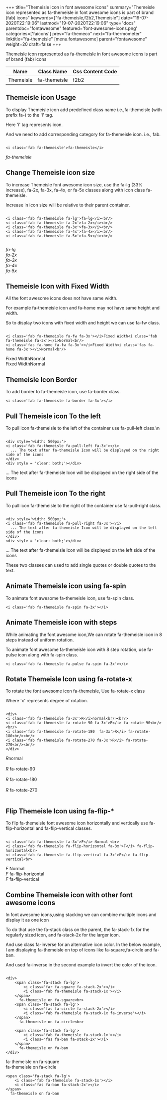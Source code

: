 +++
title="Themeisle icon in font awesome icons"
summary="Themeisle icon represented as fa-themeisle in font awesome icons is part of brand (fab) icons"
keywords=["fa-themeisle,f2b2,Themeisle"]
date="19-07-2020T22:19:06"
lastmod="19-07-2020T22:19:06"
type="docs"
parentdoc="fontawesome"
featured='font-awesome-icons.png'
categories=['faicons']
prev="fa-themeco"
next="fa-thermometer"
linktitle="fa-themeisle"
[menu.fontawesome]
parent="fontawesome"
weight=20
draft=false
+++


Themeisle icon represented as fa-themeisle in font awesome icons is part of brand (fab) icons

<div class='table-responsive'><table class='table'><thead><tr><th>Name</th><th>Class Name</th><th>Css Content Code</th></tr></thead><tbody><tr><td>Themeisle</td><td>fa-themeisle</td><td>f2b2</td></tr></tbody></table></div>



## Themeisle icon Usage

To display Themeisle icon add predefined class name i.e.,fa-themeisle (with prefix fa-) to the 'i' tag.

Here 'i' tag represents icon.

And we need to add corresponding category for fa-themeisle icon. i.e., fab.


```

<i class='fab fa-themeisle'>fa-themeisle</i>
```

<i class='fab fa-themeisle'>fa-themeisle</i>




## Change Themeisle icon size
To increase Themeisle font awesome icon size, use the fa-lg (33% increase), fa-2x, fa-3x, fa-4x, or fa-5x classes along with icon class fa-themeisle.

Increase in icon size will be relative to their parent container. 

```

<i class='fab fa-themeisle fa-lg'>fa-lg</i><br/>
<i class='fab fa-themeisle fa-2x'>fa-2x</i><br/>
<i class='fab fa-themeisle fa-3x'>fa-3x</i><br/>
<i class='fab fa-themeisle fa-4x'>fa-4x</i><br/>
<i class='fab fa-themeisle fa-5x'>fa-5x</i><br/>
            
```

<i class='fab fa-themeisle fa-lg'>fa-lg</i><br/>
<i class='fab fa-themeisle fa-2x'>fa-2x</i><br/>
<i class='fab fa-themeisle fa-3x'>fa-3x</i><br/>
<i class='fab fa-themeisle fa-4x'>fa-4x</i><br/>
<i class='fab fa-themeisle fa-5x'>fa-5x</i><br/>
            



## Themeisle Icon with Fixed Width 

All the font awesome icons does not have same width.

For example fa-themeisle icon and fa-home may not have same height and width.

So to display two icons with fixed width and height we can use fa-fw class.


```

<i class='fab fa-themeisle fa-fw fa-3x'></i>Fixed Width<i class='fab fa-themeisle fa-3x'></i>Normal<br/>
<i class='fas fa-home fa-fw fa-3x'></i>Fixed Width<i class='fas fa-home fa-3x'></i>Normal<br/>
```

<i class='fab fa-themeisle fa-fw fa-3x'></i>Fixed Width<i class='fab fa-themeisle fa-3x'></i>Normal<br/>
<i class='fas fa-home fa-fw fa-3x'></i>Fixed Width<i class='fas fa-home fa-3x'></i>Normal<br/>



## Themeisle Icon Border 

To add border to fa-themeisle icon, use fa-border class.


```
<i class='fab fa-themeisle fa-border fa-3x'></i>

```
<i class='fab fa-themeisle fa-border fa-3x'></i>





## Pull Themeisle icon To the left

To pull icon fa-themeisle to the left of the container use fa-pull-left class.\n

```

<div style='width: 500px;'>
<i class='fab fa-themeisle fa-pull-left fa-3x'></i>
  ... The text after fa-themeisle Icon will be displayed on the right side of the icons
</div>
<div style = 'clear: both;'></div>
```

<div style='width: 500px;'>
<i class='fab fa-themeisle fa-pull-left fa-3x'></i>
  ... The text after fa-themeisle Icon will be displayed on the right side of the icons
</div>
<div style = 'clear: both;'></div>




## Pull Themeisle icon To the right
To pull icon fa-themeisle to the right of the container use fa-pull-right class.

```

<div style='width: 500px;'>
<i class='fab fa-themeisle fa-pull-right fa-3x'></i>
  ... The text after fa-themeisle Icon will be displayed on the left side of the icons
</div>
<div style = 'clear: both;'></div>
```

<div style='width: 500px;'>
<i class='fab fa-themeisle fa-pull-right fa-3x'></i>
  ... The text after fa-themeisle Icon will be displayed on the left side of the icons
</div>
<div style = 'clear: both;'></div>

These two classes can used to add single quotes or double quotes to the text.


## Animate Themeisle icon using fa-spin
To animate font awesome fa-themeisle icon, use fa-spin class.

```
<i class='fab fa-themeisle fa-spin fa-3x'></i>
```
<i class='fab fa-themeisle fa-spin fa-3x'></i>




## Animate Themeisle icon with steps
While animating the font awesome icon,We can rotate fa-themeisle icon in 8 steps instead of uniform rotation.

To animate font awesome fa-themeisle icon with 8 step rotation, use fa-pulse icon along with fa-spin class.


```
<i class='fab fa-themeisle fa-pulse fa-spin fa-3x'></i>

```
<i class='fab fa-themeisle fa-pulse fa-spin fa-3x'></i>





## Rotate Themeisle Icon using fa-rotate-x
To rotate the font awesome icon fa-themeisle, Use fa-rotate-x class

Where 'x' represents degree of rotation.


```

<div>
<i class='fab fa-themeisle fa-3x'>R</i>normal<br/><br/>
<i class='fab fa-themeisle fa-rotate-90 fa-3x'>R</i> fa-rotate-90<br/><br/> 
<i class='fab fa-themeisle fa-rotate-180  fa-3x'>R</i> fa-rotate-180<br/><br/> 
<i class='fab fa-themeisle fa-rotate-270 fa-3x'>R</i> fa-rotate-270<br/><br/>
</div>
```

<div>
<i class='fab fa-themeisle fa-3x'>R</i>normal<br/><br/>
<i class='fab fa-themeisle fa-rotate-90 fa-3x'>R</i> fa-rotate-90<br/><br/> 
<i class='fab fa-themeisle fa-rotate-180  fa-3x'>R</i> fa-rotate-180<br/><br/> 
<i class='fab fa-themeisle fa-rotate-270 fa-3x'>R</i> fa-rotate-270<br/><br/>
</div>




## Flip Themeisle Icon using fa-flip-*
To flip fa-themeisle font awesome icon horizontally and vertically use fa-flip-horizontal and fa-flip-vertical classes. 

```

<i class='fab fa-themeisle fa-3x'>F</i> Normal <br>
<i class='fab fa-themeisle fa-flip-horizontal fa-3x'>F</i> fa-flip-horizontal<br>
<i class='fab fa-themeisle fa-flip-vertical fa-3x'>F</i> fa-flip-vertical<br>
```

<i class='fab fa-themeisle fa-3x'>F</i> Normal <br>
<i class='fab fa-themeisle fa-flip-horizontal fa-3x'>F</i> fa-flip-horizontal<br>
<i class='fab fa-themeisle fa-flip-vertical fa-3x'>F</i> fa-flip-vertical<br>




## Combine Themeisle icon with other font awesome icons
In font awesome icons,using stacking we can combine multiple icons and display it as one icon 

To do that use the fa-stack class on the parent, the fa-stack-1x for the regularly sized icon, and fa-stack-2x for the larger icon.

And use class fa-inverse for an alternative icon color. 
In the below example, I am displaying fa-themeisle on top of icons like fa-square,fa-circle and fa-ban.

And used fa-inverse in the second example to invert the color of the icon.

```

<div>
    <span class='fa-stack fa-lg'>
        <i class='far fa-square fa-stack-2x'></i>
        <i class='fab fa-themeisle fa-stack-1x'></i>
    </span>
      fa-themeisle on fa-square<br>
    <span class='fa-stack fa-lg'>
        <i class='fas fa-circle fa-stack-2x'></i>
        <i class='fab fa-themeisle fa-stack-1x fa-inverse'></i>
    </span>
      fa-themeisle on fa-circle<br>

    <span class='fa-stack fa-lg'>
        <i class='fab fa-themeisle fa-stack-1x'></i>
        <i class='fas fa-ban fa-stack-2x'></i>
    </span>
      fa-themeisle on fa-ban
</div>
```

<div>
    <span class='fa-stack fa-lg'>
        <i class='far fa-square fa-stack-2x'></i>
        <i class='fab fa-themeisle fa-stack-1x'></i>
    </span>
      fa-themeisle on fa-square<br>
    <span class='fa-stack fa-lg'>
        <i class='fas fa-circle fa-stack-2x'></i>
        <i class='fab fa-themeisle fa-stack-1x fa-inverse'></i>
    </span>
      fa-themeisle on fa-circle<br>

    <span class='fa-stack fa-lg'>
        <i class='fab fa-themeisle fa-stack-1x'></i>
        <i class='fas fa-ban fa-stack-2x'></i>
    </span>
      fa-themeisle on fa-ban
</div>






